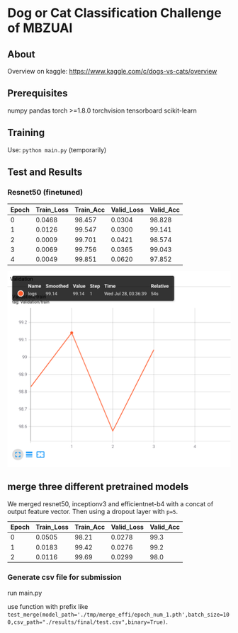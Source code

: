 # Dog or Cat Classification Challenge of MBZUAI

## About

Overview on kaggle: https://www.kaggle.com/c/dogs-vs-cats/overview

## Prerequisites
numpy
pandas
torch >=1.8.0
torchvision
tensorboard
scikit-learn
## Training
Use: ``python main.py`` (temporarily)
## Test and Results

### Resnet50 (finetuned) 
Epoch| Train_Loss |Train_Acc |Valid_Loss |Valid_Acc
 --- | ------- | ---- | -------| ------
0 | 0.0468 | 98.457 | 0.0304 | 98.828
1 | 0.0126 | 99.547 | 0.0300 | 99.141
2 | 0.0009 | 99.701 | 0.0421 | 98.574
3 | 0.0069 | 99.756 | 0.0365 | 99.043
4 | 0.0049 | 99.851 | 0.0620 | 97.852

![Accuracy on Validation Set](img/val_acc.png)

## merge three different pretrained models

We merged resnet50, inceptionv3 and efficientnet-b4 with a concat of output feature vector. Then using a dropout layer with `p=5`.

Epoch| Train_Loss |Train_Acc |Valid_Loss |Valid_Acc
 --- | ------- | ---- | -------| ------
0 | 0.0505 | 98.21 | 0.0278 | 99.3
1 | 0.0183 | 99.42 | 0.0276 | 99.2
2 | 0.0116 | 99.69 | 0.0299 | 98.0


### Generate csv file for submission

run main.py

use function with prefix like `test_merge(model_path='./tmp/merge_effi/epoch_num_1.pth',batch_size=100,csv_path="./results/final/test.csv",binary=True)`.
